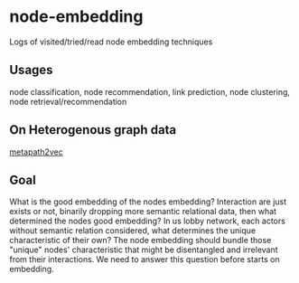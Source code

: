 # node-embedding
Logs of visited/tried/read node embedding techniques
## Usages
node classification, node recommendation, link prediction, node clustering, node retrieval/recommendation
## On Heterogenous graph data
[metapath2vec](https://ericdongyx.github.io/papers/KDD17-dong-chawla-swami-metapath2vec.pdf)

## Goal
What is the good embedding of the nodes embedding?
Interaction are just exists or not, binarily dropping more semantic relational data, then what determined the nodes good embedding? In us lobby network, each actors without semantic relation considered, what determines the unique characteristic of their own? The node embedding should bundle those "unique" nodes' characteristic that might be disentangled and irrelevant from their interactions. We need to answer this question before starts on embedding.

